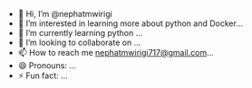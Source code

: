 - 👋 Hi, I’m @nephatmwirigi
- 👀 I’m interested in learning more about python and Docker...
- 🌱 I’m currently learning python ...
- 💞️ I’m looking to collaborate on ...
- 📫 How to reach me nephatmwirigi717@gmail.com...
- 😄 Pronouns: ...
- ⚡ Fun fact: ...

<!---
nephatmwirigi/nephatmwirigi is a ✨ special ✨ repository because its `README.md` (this file) appears on your GitHub profile.
You can click the Preview link to take a look at your changes.
--->
